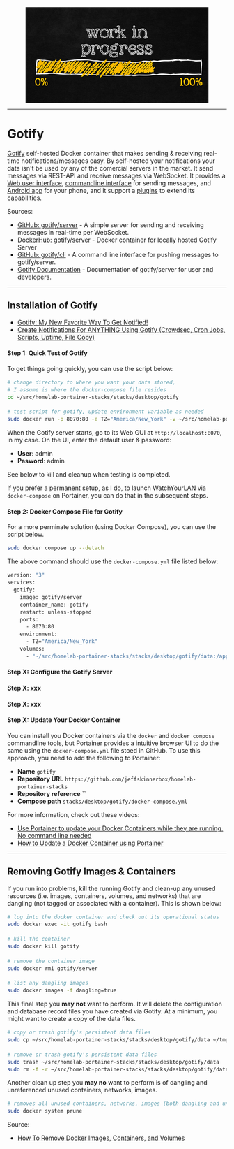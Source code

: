 <!--
Maintainer:   jeffskinnerbox@yahoo.com / www.jeffskinnerbox.me
Version:      0.0.0
-->

<div align="center">
<img src="https://raw.githubusercontent.com/jeffskinnerbox/blog/main/content/images/banners-bkgrds/work-in-progress.jpg" title="These materials require additional work and are not ready for general use." align="center" width=420px height=219px>
</div>

---------------

# Gotify

[Gotify][01] self-hosted Docker container that makes sending & receiving real-time notifications/messages easy.
By self-hosted your notifications your data isn't be used by any of the comercial servers in the market.
It send messages via REST-API and receive messages via WebSocket.
It provides a [Web user interface][05],
[commandline interface][06] for sending messages,
and [Android app][07] for your phone,
and it support a [plugins][08] to extend its capabilities.

Sources:

* [GitHub: gotify/server][03] - A simple server for sending and receiving messages in real-time per WebSocket.
* [DockerHub: gotify/server][04] - Docker container for locally hosted Gotify Server
* [GitHub: gotify/cli][09] - A command line interface for pushing messages to gotify/server.
* [Gotify Documentation][02] - Documentation of gotify/server for user and developers.

---------------

## Installation of Gotify

* [Gotify: My New Favorite Way To Get Notified!](https://www.youtube.com/watch?v=mIVHxFrFKqQ)
* [Create Notifications For ANYTHING Using Gotify (Crowdsec, Cron Jobs, Scripts, Uptime, File Copy)](https://www.youtube.com/watch?v=Ft69PY7iitw)

#### Step 1: Quick Test of Gotify

To get things going quickly, you can use the script below:

```bash
# change directory to where you want your data stored,
# I assume is where the docker-compose file resides
cd ~/src/homelab-portainer-stacks/stacks/desktop/gotify

# test script for gotify, update environment variable as needed
sudo docker run -p 8070:80 -e TZ="America/New_York" -v ~/src/homelab-portainer-stacks/stacks/desktop/gotify/data:/app/data gotify/server
```

When the Gotify server starts, go to its Web GUI at `http://localhost:8070`, in my case.
On the UI, enter the default user & password:

* **User**: admin
* **Pasword**: admin

See below to kill and cleanup when testing is completed.

If you prefer a permanent setup, as I do, to launch WatchYourLAN via `docker-compose` on Portainer,
you can do that in the subsequent steps.

#### Step 2: Docker Compose File for Gotify

For a more perminate solution (using Docker Compose), you can use the script below.

```bash
sudo docker compose up --detach
```

The above command should use the `docker-compose.yml` file listed below:

```bash
version: "3"
services:
  gotify:
    image: gotify/server
    container_name: gotify
    restart: unless-stopped
    ports:
      - 8070:80
    environment:
      - TZ="America/New_York"
    volumes:
      - "~/src/homelab-portainer-stacks/stacks/desktop/gotify/data:/app/data"
```

#### Step X: Configure the Gotify Server

#### Step X: xxx

#### Step X: xxx

#### Step X: Update Your Docker Container

You can install you Docker containers via the `docker`
and `docker compose` commandline tools,
but Portainer provides a intuitive browser UI to do the same
using the `docker-compose.yml` file stoed in GitHub.
To use this approach, you need to add the following to Portainer:

* **Name** `gotify`
* **Repository URL** `https://github.com/jeffskinnerbox/homelab-portainer-stacks`
* **Repository reference** ``
* **Compose path** `stacks/desktop/gotify/docker-compose.yml`

For more information, check out these videos:

* [Use Portainer to update your Docker Containers while they are running. No command line needed](https://www.youtube.com/watch?v=Eme2TlR7Z7E)
* [How to Update a Docker Container using Portainer](https://www.wundertech.net/how-to-update-a-docker-container-using-portainer/)

---------------

## Removing Gotify Images & Containers

If you run into problems, kill the running Gotify
and clean-up any unused resources
(i.e. images, containers, volumes, and networks)
that are dangling (not tagged or associated with a container).
This is shown below:

```bash
# log into the docker container and check out its operational status
sudo docker exec -it gotify bash

# kill the container
sudo docker kill gotify

# remove the container image
sudo docker rmi gotify/server

# list any dangling images
sudo docker images -f dangling=true
```

This final step you **may not** want to perform.
It will delete the configuration and database record files
you have created via Gotify.
At a minimum, you might want to create a copy of the data files.

```bash
# copy or trash gotify's persistent data files
sudo cp ~/src/homelab-portainer-stacks/stacks/desktop/gotify/data ~/tmp/gotify/data

# remove or trash gotify's persistent data files
sudo trash ~/src/homelab-portainer-stacks/stacks/desktop/gotify/data
sudo rm -f -r ~/src/homelab-portainer-stacks/stacks/desktop/gotify/data
```

Another clean up step you **may no** want to perform is of dangling and unreferenced
unused containers, networks, images.

```bash
# removes all unused containers, networks, images (both dangling and unreferenced), and optionally, volumes
sudo docker system prune
```

Source:

* [How To Remove Docker Images, Containers, and Volumes](https://www.digitalocean.com/community/tutorials/how-to-remove-docker-images-containers-and-volumes)

[01]:https://gotify.net/
[02]:https://gotify.net/docs/index
[03]:https://github.com/gotify/server
[04]:https://hub.docker.com/r/gotify/server
[05]:https://github.com/gotify/server/tree/master/ui
[06]:https://github.com/gotify/cli
[07]:https://github.com/gotify/android
[08]:https://gotify.net/docs/plugin
[09]:https://github.com/gotify/cli
